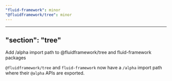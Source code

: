 ```yaml
---
"fluid-framework": minor
"@fluidframework/tree": minor
---
```

---
"section": "tree"
---
Add /alpha import path to @fluidframework/tree and fluid-framework packages

`@fluidframework/tree` and `fluid-framework` now have a `/alpha` import path where their `@alpha` APIs are exported.